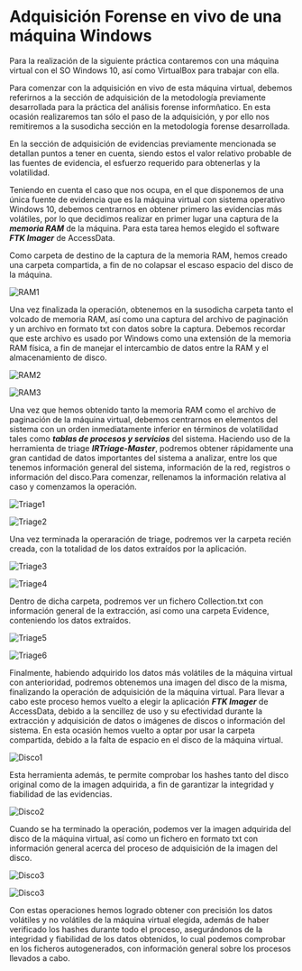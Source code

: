 # Adquisición Forense en vivo de una máquina Windows

Para la realización de la siguiente práctica contaremos con una máquina virtual con el SO Windows 10, así como VirtualBox para trabajar con ella.

Para comenzar con la adquisición en vivo de esta máquina virtual, debemos referirnos a la sección de adquisición de la metodología previamente desarrollada para la práctica del análisis forense informñatico. En esta ocasión realizaremos tan sólo el paso de la adquisición, y por ello nos remitiremos a la susodicha sección en la metodología forense desarrollada.

En la sección de adquisición de evidencias previamente mencionada se detallan  puntos a tener en cuenta, siendo estos el valor relativo probable de las fuentes de evidencia, el esfuerzo requerido para obtenerlas y la volatilidad.

Teniendo en cuenta el caso que nos ocupa, en el que disponemos de una única fuente de evidencia que es la máquina virtual con sistema operativo Windows 10, debemos centrarnos en obtener primero las evidencias más volátiles, por lo que decidimos realizar en primer lugar una captura de la ***memoria RAM*** de la máquina. Para esta tarea hemos elegido el software ***FTK Imager*** de AccessData.

Como carpeta de destino de la captura de la memoria RAM, hemos creado una carpeta compartida, a fin de no colapsar el escaso espacio del disco de la máquina.

![RAM1](img/RAM1.png)

Una vez finalizada la operación, obtenemos en la susodicha carpeta tanto el volcado de memoria RAM, así como una captura del archivo de paginación y un archivo en formato txt con datos sobre la captura.
Debemos recordar que este archivo es usado por Windows como una extensión de la memoria RAM física, a fin de manejar el intercambio de datos entre la RAM y el almacenamiento de disco. 

![RAM2](img/RAM2.png)

![RAM3](img/RAM3.png)

Una vez que hemos obtenido tanto la memoria RAM como el archivo de paginación de la máquina virtual, debemos centrarnos en elementos del sistema con un orden inmediatamente inferior en términos de volatilidad tales como ***tablas de procesos y servicios*** del sistema. Haciendo uso de la herramienta de triage ***IRTriage-Master***, podremos obtener rápidamente una gran cantidad de datos importantes del sistema a analizar, entre los que tenemos información general del sistema, información de la red, registros o información del disco.Para comenzar, rellenamos la información relativa al caso y comenzamos la operación.

![Triage1](img/Triage1.png)

![Triage2](img/Triage2.png)

Una vez terminada la operaración de triage, podremos ver la carpeta recién creada, con la totalidad de los datos extraídos por la aplicación.

![Triage3](img/Triage3.png)

![Triage4](img/Triage4.png)

Dentro de dicha carpeta, podremos ver un fichero Collection.txt con información general de la extracción, así como una carpeta Evidence, conteniendo los datos extraídos.

![Triage5](img/Triage5.png)

![Triage6](img/Triage6.png)

Finalmente, habiendo adquirido los datos más volátiles de la máquina virtual con anterioridad, podremos obtenemos una imagen del disco de la misma, finalizando la operación de adquisición de la máquina virtual. Para llevar a cabo este proceso hemos vuelto a elegir la aplicación ***FTK Imager*** de AccessData, debido a la sencillez de uso y su efectividad durante la extracción y adquisición de datos o imágenes de discos o información del sistema. En esta ocasión hemos vuelto a optar por usar la carpeta compartida, debido a la falta de espacio en el disco de la máquina virtual. 

![Disco1](img/Disco1.png)

Esta herramienta además, te permite comprobar los hashes tanto del disco original como de la imagen adquirida, a fin de garantizar la integridad y fiabilidad de las evidencias.

![Disco2](img/Disco2.png)

Cuando se ha terminado la operación, podemos ver la imagen adquirida del disco de la máquina virtual, así como un fichero en formato txt con información general acerca del proceso de adquisición de la imagen del disco.

![Disco3](img/Disco3.png)

![Disco3](img/Disco4.png)

Con estas operaciones hemos logrado obtener con precisión los datos volátiles y no volátiles de la máquina virtual elegida, además de haber verificado los hashes durante todo el proceso, asegurándonos de la integridad y fiabilidad de los datos obtenidos, lo cual podemos comprobar en los ficheros autogenerados, con información general sobre los procesos llevados a cabo.